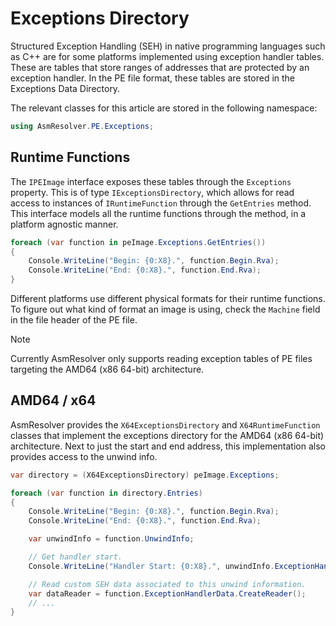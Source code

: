 # Exceptions Directory

Structured Exception Handling (SEH) in native programming languages such
as C++ are for some platforms implemented using exception handler
tables. These are tables that store ranges of addresses that are
protected by an exception handler. In the PE file format, these tables
are stored in the Exceptions Data Directory.

The relevant classes for this article are stored in the following
namespace:

``` csharp
using AsmResolver.PE.Exceptions;
```

## Runtime Functions

The `IPEImage` interface exposes these tables through the `Exceptions`
property. This is of type `IExceptionsDirectory`, which allows for read
access to instances of `IRuntimeFunction` through the `GetEntries`
method. This interface models all the runtime functions through the
method, in a platform agnostic manner.

``` csharp
foreach (var function in peImage.Exceptions.GetEntries())
{
    Console.WriteLine("Begin: {0:X8}.", function.Begin.Rva);
    Console.WriteLine("End: {0:X8}.", function.End.Rva);
}
```

Different platforms use different physical formats for their runtime
functions. To figure out what kind of format an image is using, check
the `Machine` field in the file header of the PE file.

> [!NOTE]
> Currently AsmResolver only supports reading exception tables of PE files
> targeting the AMD64 (x86 64-bit) architecture.

## AMD64 / x64

AsmResolver provides the `X64ExceptionsDirectory` and
`X64RuntimeFunction` classes that implement the exceptions directory for
the AMD64 (x86 64-bit) architecture. Next to just the start and end
address, this implementation also provides access to the unwind info.

``` csharp
var directory = (X64ExceptionsDirectory) peImage.Exceptions;

foreach (var function in directory.Entries)
{
    Console.WriteLine("Begin: {0:X8}.", function.Begin.Rva);
    Console.WriteLine("End: {0:X8}.", function.End.Rva);

    var unwindInfo = function.UnwindInfo;

    // Get handler start.
    Console.WriteLine("Handler Start: {0:X8}.", unwindInfo.ExceptionHandler.Rva);

    // Read custom SEH data associated to this unwind information.
    var dataReader = function.ExceptionHandlerData.CreateReader();
    // ...
}
```
